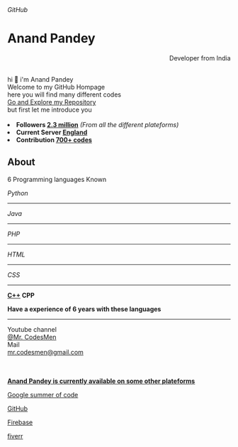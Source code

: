 <html>
    <head>
    <body>
        <div class="container">
            <i class="fa-brands fa-github">GitHub</i>
            <br>
            <h1><b>Anand Pandey</b></h1>
            <p style="text-align:right; color:;">Developer from India</p>
            <br>
            <l>hi 👋 i'm Anand Pandey<br>Welcome to my GitHub Hompage<br> here you will find many different codes <br><u>Go and Explore my Repository</u></br>but first let me introduce you</l>
            <br>
        </div>
        <br>
        <div class="follow">
            <li><b>Followers <U>2.3 million</U></b><i>  (From all the different plateforms)</i></li>
            <li><b>Current Server <u>England</u></b></li>
            <li><b>Contribution <u>700+ codes</u></b></li>
        </div>
        <div class="about">
            <h2><i class="fa-solid fa-question fa-fade"></i><b> About</b>
            </h2>
            <p> 6 Programming languages Known</p>
            <div class="lang">
                <i class="fa-brands fa-python"> Python</i>
                <br>
                <hr>
                <i class="fa-brands fa-java"> Java</i>
                <br>
                <hr>
                <i class="fa-brands fa-php"> PHP</i>
                <br>
                <hr>
                <i class="fa-brands fa-html5"> HTML</i>
                <br>
                <hr>
                <i class="fa-brands fa-css3-alt"> CSS</i>
                <hr>
                <p><B><u>C++</u> CPP</B></p>
            </div>
            <p><b>Have a experience of 6 years with these languages</b></p>
        </div>
        <hr>
        <div class="ref">
            <p1>Youtube channel</p1>
            <br>
            <i class="fa-brands fa-youtube"></i>
            <a href="https://youtube.com/@Mr.CodesMen?si=u67oVk3E-eQV6jZJ">@Mr. CodesMen</a>
            <br>
            <p1>Mail</p1>
            <br>
            <i class="fa-solid fa-envelope"></i>
            <a href="mailto:mr.codesmen@gmail.com">  mr.codesmen@gmail.com<al3>
        </div>
        <br>
        <br>
        <div class="tell">
            <p><b><u>Anand Pandey is currently available on some other plateforms</u></b></p>
            <p>Google summer of code</p>
            <p>GitHub</p>
            <p>Firebase</p>
            <p>fiverr</p>
        
        
    
</html>
